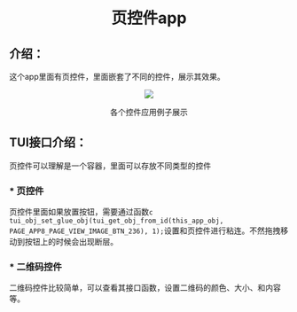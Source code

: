 <h1 align="center"> 页控件app </h1>

## 介绍：
这个app里面有页控件，里面嵌套了不同的控件，展示其效果。

<p align="center">
<img src="https://s1.imagehub.cc/images/2023/09/28/page.gif">
</p>
<p align="center">
各个控件应用例子展示
</p>

## TUI接口介绍：
页控件可以理解是一个容器，里面可以存放不同类型的控件

### * 页控件
页控件里面如果放置按钮，需要通过函数``` c tui_obj_set_glue_obj(tui_get_obj_from_id(this_app_obj, PAGE_APP8_PAGE_VIEW_IMAGE_BTN_236), 1); ```设置和页控件进行粘连。不然拖拽移动到按钮上的时候会出现断层。

### * 二维码控件
二维码控件比较简单，可以查看其接口函数，设置二维码的颜色、大小、和内容等。


